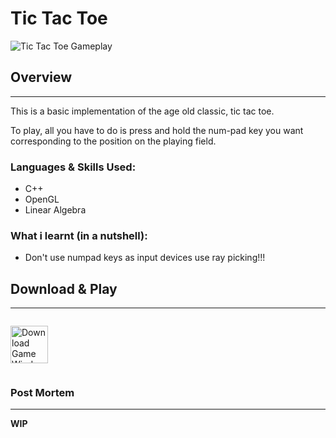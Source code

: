 # Tic Tac Toe


<img src="{{site.baseurl}}/img/tic-tac-toe/gameplay.png" alt="Tic Tac Toe Gameplay" />

## Overview
<hr>

This is a basic implementation of the age old classic, tic tac toe.

To play, all you have to do is press and hold the num-pad key you want corresponding to the position on the playing field.

### Languages & Skills Used:
* C++
* OpenGL
* Linear Algebra

### What i learnt (in a nutshell):
* Don't use numpad keys as input devices use ray picking!!!

## Download & Play
<hr>
<p style="display: inline-block">
<a href="https://drive.google.com/uc?export=download&id=1l-3q3X5MoR9tAcEZY6vjQwN2hGZpcnks"><img width="60" src="{{site.baseurl}}/img/common/windows.png" style="display: inline-block; margin: auto;" alt="Download Game Windows" /></a>
</p>

### Post Mortem
<hr>

**WIP**